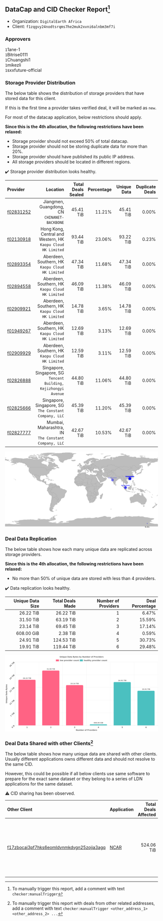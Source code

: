## DataCap and CID Checker Report[^1]
 - Organization: `DigitalEarth Africa`
 - Client: `f1zqgvy24nodtsrqms7he2muk2xvni6alnbm3mf7i`
### Approvers
`1`1ane-1<br/>`1`Bitrise0111<br/>`1`Chuangshi1<br/>`1`mikezli<br/>`1`sxxfuture-official


### Storage Provider Distribution
The below table shows the distribution of storage providers that have stored data for this client.

If this is the first time a provider takes verified deal, it will be marked as `new`.

For most of the datacap application, below restrictions should apply.

**Since this is the 4th allocation, the following restrictions have been relaxed:**
 - Storage provider should not exceed 50% of total datacap.
 - Storage provider should not be storing duplicate data for more than 20%.
 - Storage provider should have published its public IP address.
 - All storage providers should be located in different regions.

✔️ Storage provider distribution looks healthy.

| Provider                                              |                                                            Location | Total Deals Sealed | Percentage | Unique Data | Duplicate Deals |
| :---------------------------------------------------- | ------------------------------------------------------------------: | -----------------: | ---------: | ----------: | --------------: |
| [f02831252](https://filfox.info/en/address/f02831252) |                     Jiangmen, Guangdong, CN<br/>`CHINANET-BACKBONE` |          45.41 TiB |     11.21% |   45.41 TiB |           0.00% |
| [f02130918](https://filfox.info/en/address/f02130918) |     Hong Kong, Central and Western, HK<br/>`Kaopu Cloud HK Limited` |          93.44 TiB |     23.06% |   93.22 TiB |           0.23% |
| [f02893354](https://filfox.info/en/address/f02893354) |                 Aberdeen, Southern, HK<br/>`Kaopu Cloud HK Limited` |          47.34 TiB |     11.68% |   47.34 TiB |           0.00% |
| [f02894558](https://filfox.info/en/address/f02894558) |                 Aberdeen, Southern, HK<br/>`Kaopu Cloud HK Limited` |          46.09 TiB |     11.38% |   46.09 TiB |           0.00% |
| [f02909921](https://filfox.info/en/address/f02909921) |                 Aberdeen, Southern, HK<br/>`Kaopu Cloud HK Limited` |          14.78 TiB |      3.65% |   14.78 TiB |           0.00% |
| [f01949267](https://filfox.info/en/address/f01949267) |                 Aberdeen, Southern, HK<br/>`Kaopu Cloud HK Limited` |          12.69 TiB |      3.13% |   12.69 TiB |           0.00% |
| [f02909929](https://filfox.info/en/address/f02909929) |                 Aberdeen, Southern, HK<br/>`Kaopu Cloud HK Limited` |          12.59 TiB |      3.11% |   12.59 TiB |           0.00% |
| [f02826888](https://filfox.info/en/address/f02826888) | Singapore, Singapore, SG<br/>`Tencent Building, Kejizhongyi Avenue` |          44.80 TiB |     11.06% |   44.80 TiB |           0.00% |
| [f02825666](https://filfox.info/en/address/f02825666) |            Singapore, Singapore, SG<br/>`The Constant Company, LLC` |          45.39 TiB |     11.20% |   45.39 TiB |           0.00% |
| [f02827777](https://filfox.info/en/address/f02827777) |             Mumbai, Maharashtra, IN<br/>`The Constant Company, LLC` |          42.67 TiB |     10.53% |   42.67 TiB |           0.00% |

<img src="https://raw.githubusercontent.com/data-preservation-programs/filplus-checker-assets/main/filecoin-project/filecoin-plus-large-datasets/issues/2289/1706260871565.png"/>

### Deal Data Replication
The below table shows how each many unique data are replicated across storage providers.


**Since this is the 4th allocation, the following restrictions have been relaxed:**
- No more than 50% of unique data are stored with less than 4 providers.

✔️ Data replication looks healthy.

| Unique Data Size | Total Deals Made | Number of Providers | Deal Percentage |
| ---------------: | ---------------: | ------------------: | --------------: |
|        26.22 TiB |        26.22 TiB |                   1 |           6.47% |
|        31.50 TiB |        63.19 TiB |                   2 |          15.59% |
|        23.14 TiB |        69.45 TiB |                   3 |          17.14% |
|       608.00 GiB |         2.38 TiB |                   4 |           0.59% |
|        24.91 TiB |       124.53 TiB |                   5 |          30.73% |
|        19.91 TiB |       119.44 TiB |                   6 |          29.48% |

<img src="https://raw.githubusercontent.com/data-preservation-programs/filplus-checker-assets/main/filecoin-project/filecoin-plus-large-datasets/issues/2289/1706260872574.png"/>

### Deal Data Shared with other Clients[^3]
The below table shows how many unique data are shared with other clients.
Usually different applications owns different data and should not resolve to the same CID.

However, this could be possible if all below clients use same software to prepare for the exact same dataset or they belong to a series of LDN applications for the same dataset.

⚠️ CID sharing has been observed.

| Other Client                                                                                                          | Application                                                                          | Total Deals Affected | Unique CIDs | Approvers                                                                                                                                                                               |
| :-------------------------------------------------------------------------------------------------------------------- | :----------------------------------------------------------------------------------- | -------------------: | ----------: | :-------------------------------------------------------------------------------------------------------------------------------------------------------------------------------------- |
| [f17zbocai3pf7hks6eomldvnmkdvgn25zojia3agq](https://filfox.info/en/address/f17zbocai3pf7hks6eomldvnmkdvgn25zojia3agq) | [NCAR](https://github.com/filecoin-project/filecoin-plus-large-datasets/issues/2119) |           524.06 TiB |       2,984 | `3`1ane-1<br/>`1`a1991car<br/>`2`AlanGreaterheat<br/>`1`BDE-io<br/>`1`Bitrise0111<br/>`2`Chuangshi1<br/>`1`laurarenpanda<br/>`1`NiwanDao<br/>`1`SuperChaiChai<br/>`2`sxxfuture-official |

[^1]: To manually trigger this report, add a comment with text `checker:manualTrigger`

[^2]: Deals from those addresses are combined into this report as they are specified with `checker:manualTrigger`

[^3]: To manually trigger this report with deals from other related addresses, add a comment with text `checker:manualTrigger <other_address_1> <other_address_2> ...`
